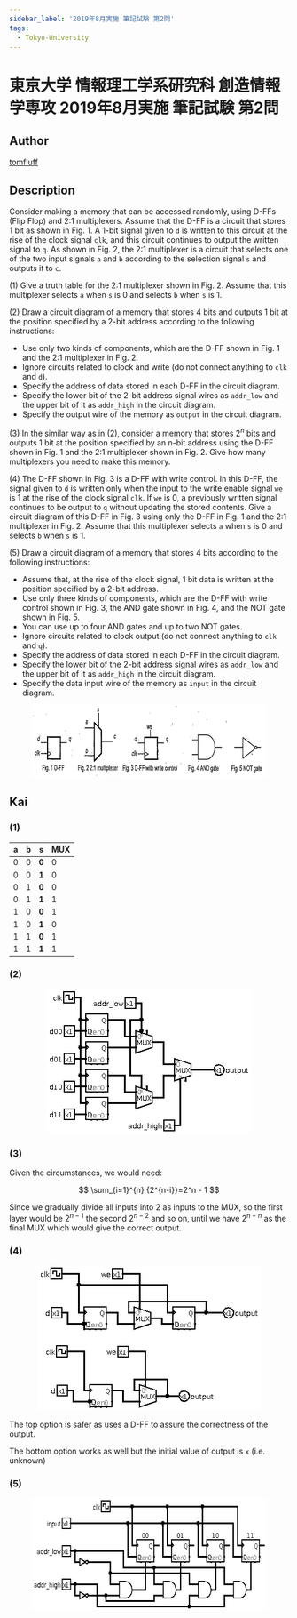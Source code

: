 ```yaml
---
sidebar_label: '2019年8月実施 筆記試験 第2問'
tags:
  - Tokyo-University
---
```

# 東京大学 情報理工学系研究科 創造情報学専攻 2019年8月実施 筆記試験 第2問

## **Author**
[tomfluff](https://github.com/tomfluff)

## **Description**
Consider making a memory that can be accessed randomly, using D-FFs (Flip Flop) and 2:1 multiplexers.
Assume that the D-FF is a circuit that stores 1 bit as shown in Fig. 1. A 1-bit signal given to `d` is written to this circuit at the rise of the clock signal `clk`, and this circuit continues to output the written signal to `q`.
As shown in Fig. 2, the 2:1 multiplexer is a circuit that selects one of the two input signals `a` and `b` according to the selection signal `s` and outputs it to `c`.

(1) Give a truth table for the 2:1 multiplexer shown in Fig. 2. Assume that this multiplexer selects `a` when `s` is $0$ and selects `b` when `s` is $1$.

(2) Draw a circuit diagram of a memory that stores 4 bits and outputs 1 bit at the position specified by a 2-bit address according to the following instructions:

- Use only two kinds of components, which are the D-FF shown in Fig. 1 and the 2:1 multiplexer in Fig. 2.
- Ignore circuits related to clock and write (do not connect anything to `clk` and `d`).
- Specify the address of data stored in each D-FF in the circuit diagram.
- Specify the lower bit of the 2-bit address signal wires as `addr_low` and the upper bit of it as `addr_high` in the circuit diagram.
- Specify the output wire of the memory as `output` in the circuit diagram.

(3) In the similar way as in (2), consider a memory that stores $2^n$ bits and outputs 1 bit at the position specified by an n-bit address using the D-FF shown in Fig. 1 and the 2:1 multiplexer shown in Fig. 2. Give how many multiplexers you need to make this memory.

(4) The D-FF shown in Fig. 3 is a D-FF with write control. In this D-FF, the signal given to `d` is written only when the input to the write enable signal `we` is $1$ at the rise of the clock signal `clk`.
If `we` is $0$, a previously written signal continues to be output to `q` without updating the stored contents.
Give a circuit diagram of this D-FF in Fig. 3 using only the D-FF in Fig. 1 and the 2:1 multiplexer in Fig. 2. Assume that this multiplexer selects `a` when `s` is $0$ and selects `b` when `s` is $1$.

(5) Draw a circuit diagram of a memory that stores 4 bits according to the following instructions:

- Assume that, at the rise of the clock signal, 1 bit data is written at the position specified by a 2-bit address.
- Use only three kinds of components, which are the D-FF with write control shown in Fig. 3, the AND gate shown in Fig. 4, and the NOT gate shown in Fig. 5.
- You can use up to four AND gates and up to two NOT gates.
- Ignore circuits related to clock output (do not connect anything to `clk` and `q`).
- Specify the address of data stored in each D-FF in the circuit diagram.
- Specify the lower bit of the 2-bit address signal wires as `addr_low` and the upper bit of it as `addr_high` in the circuit diagram.
- Specify the data input wire of the memory as `input` in the circuit diagram.

<figure style="text-align:center;">
  <img src="https://raw.githubusercontent.com/Myyura/the_kai_project_assets/main/kakomonn/tokyo_university/IST/ci_201908_2_p1.png" width="550" height="130" alt=""/>
</figure>

## **Kai**
### (1)

|a|b|s|MUX|
|-|-|-|-|
|0|0|**0**|0|
|0|0|**1**|0|
|0|1|**0**|0|
|0|1|**1**|1|
|1|0|**0**|1|
|1|0|**1**|0|
|1|1|**0**|1|
|1|1|**1**|1|

### (2)

<figure style="text-align:center;">
  <img src="https://raw.githubusercontent.com/Myyura/the_kai_project_assets/main/kakomonn/tokyo_university/IST/ci_201908_2_p2.png" width="370" height="260" alt=""/>
</figure>

### (3)
Given the circumstances, we would need:

$$
\sum_{i=1}^{n} {2^{n-i}}=2^n - 1
$$

Since we gradually divide all inputs into 2 as inputs to the MUX, so the first layer would be $2^{n-1}$ the second $2^{n-2}$ and so on, until we have $2^{n-n}$ as the final MUX which would give the correct output.

### (4)

<figure style="text-align:center;">
  <img src="https://raw.githubusercontent.com/Myyura/the_kai_project_assets/main/kakomonn/tokyo_university/IST/ci_201908_2_p3.png" width="403" height="261" alt=""/>
</figure>

The top option is safer as uses a D-FF to assure the correctness of the output.

The bottom option works as well but the initial value of output is `x` (i.e. unknown)

### (5)

<figure style="text-align:center;">
  <img src="https://raw.githubusercontent.com/Myyura/the_kai_project_assets/main/kakomonn/tokyo_university/IST/ci_201908_2_p4.png" width="535" height="201" alt=""/>
</figure>